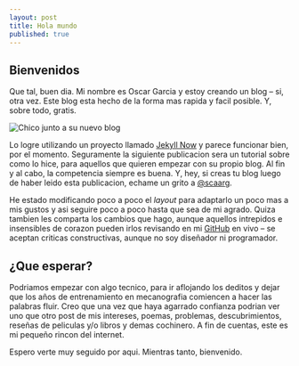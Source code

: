 ```yaml
---
layout: post
title: Hola mundo
published: true
---
```


## Bienvenidos
Que tal, buen dia. Mi nombre es Oscar Garcia y estoy creando un blog &ndash; si, otra vez.
Este blog esta hecho de la forma mas rapida y facil posible. Y, sobre todo, gratis.

<img src="{{ site.baseurl }}/images/svg/blog-start.svg" alt="Chico junto a su nuevo blog"/>

Lo logre utilizando un proyecto llamado [Jekyll Now](https://github.com/barryclark/jekyll-now) y parece funcionar bien, por el momento. Seguramente la siguiente publicacion sera un tutorial sobre como lo hice, para aquellos que quieren empezar con su propio blog. Al fin y al cabo, la competencia siempre es buena. Y, hey, si creas tu blog luego de haber leido esta publicacion, echame un grito a [@scaarg](http://www.twitter.com/scaarg).

He estado modificando poco a poco el _layout_ para adaptarlo un poco mas a mis gustos y asi seguire poco a poco hasta que sea de mi agrado. Quiza tambien les comparta los cambios que hago, aunque aquellos intrepidos e insensibles de corazon pueden irlos revisando en mi [GitHub](https://github.com/scaarg/scaarg.github.io) en vivo &ndash; se aceptan criticas constructivas, aunque no soy diseñador ni programador.

## ¿Que esperar?
Podriamos empezar con algo tecnico, para ir aflojando los deditos y dejar que los años de entrenamiento en mecanografia comiencen a hacer las palabras fluir. Creo que una vez que haya agarrado confianza podrian ver uno que otro post de mis intereses, poemas, problemas, descubrimientos, reseñas de peliculas y/o libros y demas cochinero. A fin de cuentas, este es mi pequeño rincon del internet.

Espero verte muy seguido por aqui. Mientras tanto, bienvenido.